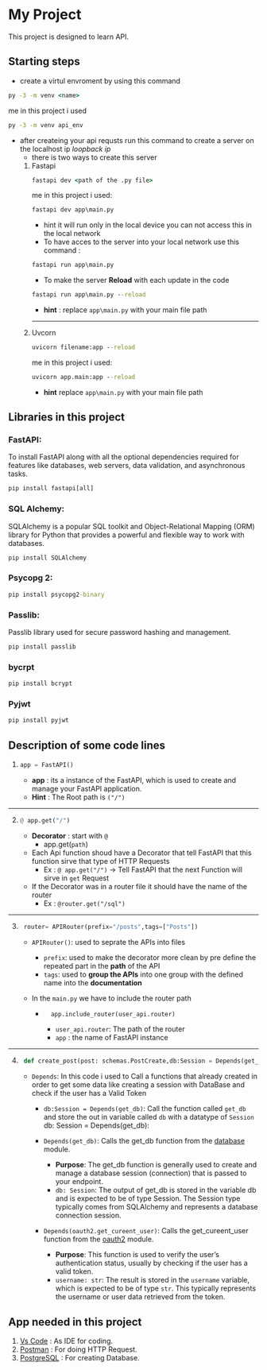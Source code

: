 # My Project

This project is designed to learn API.

## Starting steps

- create a virtul envroment by using this command 
```cmd 
py -3 -m venv <name>
```
me in this project i used 
```cmd
py -3 -m venv api_env
 ```

- after createing your api requsts run this command to create a server on the localhost ip *loopback ip*
    - there is two ways to create this server 
    1. Fastapi 
        ```cmd 
        fastapi dev <path of the .py file>
        ```
        me in this project i used:
        ``` cmd
        fastapi dev app\main.py
        ```
        - hint it will run only in the local device you can not access this in the local network 
        - To have acces to the server into your local network use this command :
        ``` cmd
        fastapi run app\main.py
        ```
        - To make the server **Reload** with each update in the code 
        ``` cmd
        fastapi run app\main.py --reload
        ```
       - __hint__ : replace `app\main.py` with your main file path
        -------
    2. Uvcorn
        ```cmd
        uvicorn filename:app --reload
        ```
        me in this project i used:
        ```cmd
        uvicorn app.main:app --reload
        ```
        - __hint__ replace `app\main.py` with your main file path
## Libraries in this project
### FastAPI:
To install FastAPI along with all the optional dependencies required for features like databases, web servers, data validation, and asynchronous tasks.
```cmd
pip install fastapi[all]
```

### SQL Alchemy:
SQLAlchemy is a popular SQL toolkit and Object-Relational Mapping (ORM) library for Python that provides a powerful and flexible way to work with databases.

```cmd
pip install SQLAlchemy
```
### Psycopg 2:

``` cmd
pip install psycopg2-binary
```
### Passlib:
Passlib library used for secure password hashing and management.
```cmd 
pip install passlib
```
### bycrpt 
```cmd 
pip install bcrypt
```
### Pyjwt
```cmd 
pip install pyjwt
```

## Description of some code lines

1.  ```python
    app = FastAPI()
    ```
    - __app__ : its a instance of the FastAPI, which is used to create and manage your FastAPI application.
    - __Hint__ : The Root path is `("/")`
---

 2. ``` python 
    @ app.get("/")
    ```
    -  __Decorator__ : start with `@`   
        - app.get(`path`)
    - Each Api function shoud have a Decorator that tell FastAPI that this function sirve that type of HTTP Requests
        - Ex : `@ app.get("/")` -> Tell FastAPI that the next Function will sirve in `get` Request 
    - If the Decorator was in a router file it should have the name of the router 
        - Ex : `@router.get("/sql")`
---

3. ```python 
    router= APIRouter(prefix="/posts",tags=["Posts"])
    ```
    - `APIRouter()`: used to seprate the APIs into files 
        - `prefix`: used to make the decorator more clean by pre define the repeated part in the __path__ of the API    
        - `tags`: used to __group the APIs__ into one group with the defined name into the __documentation__

    - In the `main.py` we have to include the router path 
        - ```python 
            app.include_router(user_api.router)
            ```
            - `user_api.router`: The path of the router
            - `app` : the name of FastAPI instance
---
    
4. ```python 
    def create_post(post: schemas.PostCreate,db:Session = Depends(get_db),username:str = Depends(oauth2.get_cureent_user)):
    ```
    - `Depends`: In this code i used to Call a functions that already created in order to get some data like creating a session with DataBase and check if the user has a Valid Token
        - `db:Session = Depends(get_db)`: Call the function called `get_db` and store the out in variable called `db` with a datatype of `Session`
        db: Session = Depends(get_db):

        - `Depends(get_db)`: Calls the get_db function from the [database](\database.py) module.
            - __Purpose__: The get_db function is generally used to create and manage a database session (connection) that is passed to your endpoint.
            - `db: Session`: The output of get_db is stored in the variable db and is expected to be of type Session. The Session type typically comes from SQLAlchemy and represents a database connection session.

         - `Depends(oauth2.get_cureent_user)`: Calls the get_cureent_user function from the [oauth2](app\routers\auth.py) module.
            - __Purpose__: This function is used to verify the user’s authentication status, usually by checking if the user has a valid token.
            - `username: str`: The result is stored in the `username` variable, which is expected to be of type `str`. This typically represents the username or user data retrieved from the token.

## App needed in this project
1. [Vs Code](https://code.visualstudio.com/download) : As IDE for coding.
2. [Postman](https://www.postman.com/downloads/) : For doing HTTP Request.
3. [PostgreSQL](https://www.postgresql.org/download/) : For creating Database.


